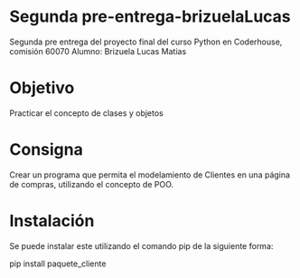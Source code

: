 # Segunda pre-entrega-brizuelaLucas
 Segunda pre entrega del proyecto final del curso Python en Coderhouse, comisión 60070
Alumno: Brizuela Lucas Matias
# Objetivo
Practicar el concepto de clases y objetos

# Consigna
Crear un programa que permita el modelamiento de Clientes en una página de compras, utilizando el concepto de POO.

# Instalación
Se puede instalar este utilizando el comando pip de la siguiente forma:

pip install paquete_cliente